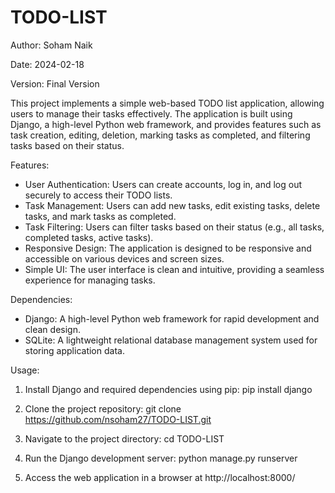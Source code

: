 # TODO-LIST

Author:
Soham Naik

Date:
2024-02-18

Version:
Final Version

This project implements a simple web-based TODO list application, allowing users to manage their tasks effectively. The application is built using Django, a high-level Python web framework, and provides features such as task creation, editing, deletion, marking tasks as completed, and filtering tasks based on their status.

Features:
- User Authentication: Users can create accounts, log in, and log out securely to access their TODO lists.
- Task Management: Users can add new tasks, edit existing tasks, delete tasks, and mark tasks as completed.
- Task Filtering: Users can filter tasks based on their status (e.g., all tasks, completed tasks, active tasks).
- Responsive Design: The application is designed to be responsive and accessible on various devices and screen sizes.
- Simple UI: The user interface is clean and intuitive, providing a seamless experience for managing tasks.

Dependencies:
- Django: A high-level Python web framework for rapid development and clean design.
- SQLite: A lightweight relational database management system used for storing application data.

Usage:
1. Install Django and required dependencies using pip:
    pip install django

2. Clone the project repository:
    git clone https://github.com/nsoham27/TODO-LIST.git

3. Navigate to the project directory:
    cd TODO-LIST

4. Run the Django development server:
    python manage.py runserver

5. Access the web application in a browser at http://localhost:8000/

